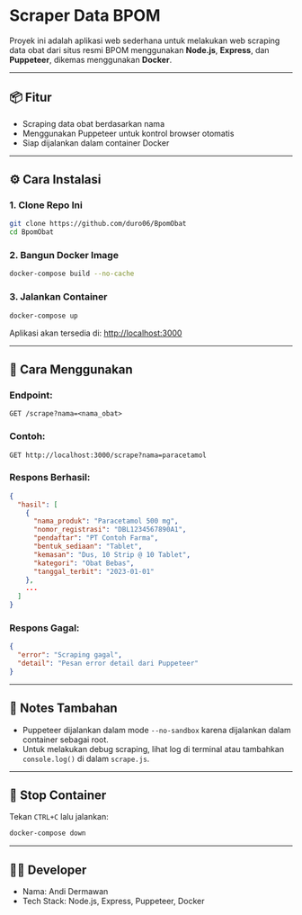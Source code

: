 # Scraper Data BPOM

Proyek ini adalah aplikasi web sederhana untuk melakukan web scraping data obat dari situs resmi BPOM menggunakan **Node.js**, **Express**, dan **Puppeteer**, dikemas menggunakan **Docker**.

---

## 📦 Fitur

- Scraping data obat berdasarkan nama
- Menggunakan Puppeteer untuk kontrol browser otomatis
- Siap dijalankan dalam container Docker

---

## ⚙️ Cara Instalasi

### 1. Clone Repo Ini

```bash
git clone https://github.com/duro06/BpomObat
cd BpomObat
```

### 2. Bangun Docker Image

```bash
docker-compose build --no-cache
```

### 3. Jalankan Container

```bash
docker-compose up
```

Aplikasi akan tersedia di: [http://localhost:3000](http://localhost:3000)

---

## 🧪 Cara Menggunakan

### Endpoint:

```http
GET /scrape?nama=<nama_obat>
```

### Contoh:

```http
GET http://localhost:3000/scrape?nama=paracetamol
```

### Respons Berhasil:

```json
{
  "hasil": [
    {
      "nama_produk": "Paracetamol 500 mg",
      "nomor_registrasi": "DBL1234567890A1",
      "pendaftar": "PT Contoh Farma",
      "bentuk_sediaan": "Tablet",
      "kemasan": "Dus, 10 Strip @ 10 Tablet",
      "kategori": "Obat Bebas",
      "tanggal_terbit": "2023-01-01"
    },
    ...
  ]
}
```

### Respons Gagal:

```json
{
  "error": "Scraping gagal",
  "detail": "Pesan error detail dari Puppeteer"
}
```

---

## 🧰 Notes Tambahan

- Puppeteer dijalankan dalam mode `--no-sandbox` karena dijalankan dalam container sebagai root.
- Untuk melakukan debug scraping, lihat log di terminal atau tambahkan `console.log()` di dalam `scrape.js`.

---

## 🧼 Stop Container

Tekan `CTRL+C` lalu jalankan:

```bash
docker-compose down
```

---

## 🧑‍💻 Developer

- Nama: Andi Dermawan
- Tech Stack: Node.js, Express, Puppeteer, Docker
